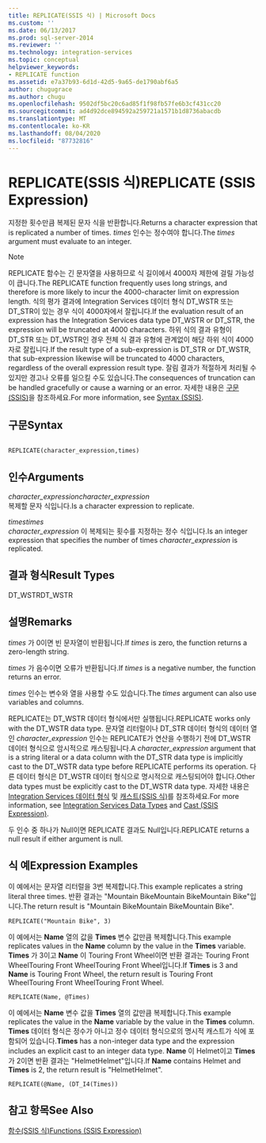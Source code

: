 ```yaml
---
title: REPLICATE(SSIS 식) | Microsoft Docs
ms.custom: ''
ms.date: 06/13/2017
ms.prod: sql-server-2014
ms.reviewer: ''
ms.technology: integration-services
ms.topic: conceptual
helpviewer_keywords:
- REPLICATE function
ms.assetid: e7a37b93-6d1d-42d5-9a65-de1790abf6a5
author: chugugrace
ms.author: chugu
ms.openlocfilehash: 9502df5bc20c6ad85f1f98fb57fe6b3cf431cc20
ms.sourcegitcommit: ad4d92dce894592a259721a1571b1d8736abacdb
ms.translationtype: MT
ms.contentlocale: ko-KR
ms.lasthandoff: 08/04/2020
ms.locfileid: "87732816"
---
```

# <a name="replicate-ssis-expression"></a><span data-ttu-id="f27ce-102">REPLICATE(SSIS 식)</span><span class="sxs-lookup"><span data-stu-id="f27ce-102">REPLICATE (SSIS Expression)</span></span>
  <span data-ttu-id="f27ce-103">지정한 횟수만큼 복제된 문자 식을 반환합니다.</span><span class="sxs-lookup"><span data-stu-id="f27ce-103">Returns a character expression that is replicated a number of times.</span></span> <span data-ttu-id="f27ce-104">*times* 인수는 정수여야 합니다.</span><span class="sxs-lookup"><span data-stu-id="f27ce-104">The *times* argument must evaluate to an integer.</span></span>  
  
> [!NOTE]  
>  <span data-ttu-id="f27ce-105">REPLICATE 함수는 긴 문자열을 사용하므로 식 길이에서 4000자 제한에 걸릴 가능성이 큽니다.</span><span class="sxs-lookup"><span data-stu-id="f27ce-105">The REPLICATE function frequently uses long strings, and therefore is more likely to incur the 4000-character limit on expression length.</span></span> <span data-ttu-id="f27ce-106">식의 평가 결과에 Integration Services 데이터 형식 DT_WSTR 또는 DT_STR이 있는 경우 식이 4000자에서 잘립니다.</span><span class="sxs-lookup"><span data-stu-id="f27ce-106">If the evaluation result of an expression has the Integration Services data type DT_WSTR or DT_STR, the expression will be truncated at 4000 characters.</span></span> <span data-ttu-id="f27ce-107">하위 식의 결과 유형이 DT_STR 또는 DT_WSTR인 경우 전체 식 결과 유형에 관계없이 해당 하위 식이 4000자로 잘립니다.</span><span class="sxs-lookup"><span data-stu-id="f27ce-107">If the result type of a sub-expression is DT_STR or DT_WSTR, that sub-expression likewise will be truncated to 4000 characters, regardless of the overall expression result type.</span></span> <span data-ttu-id="f27ce-108">잘림 결과가 적절하게 처리될 수 있지만 경고나 오류를 일으킬 수도 있습니다.</span><span class="sxs-lookup"><span data-stu-id="f27ce-108">The consequences of truncation can be handled gracefully or cause a warning or an error.</span></span> <span data-ttu-id="f27ce-109">자세한 내용은 [구문&#40;SSIS&#41;](syntax-ssis.md)을 참조하세요.</span><span class="sxs-lookup"><span data-stu-id="f27ce-109">For more information, see [Syntax &#40;SSIS&#41;](syntax-ssis.md).</span></span>  
  
## <a name="syntax"></a><span data-ttu-id="f27ce-110">구문</span><span class="sxs-lookup"><span data-stu-id="f27ce-110">Syntax</span></span>  
  
```  
  
REPLICATE(character_expression,times)  
```  
  
## <a name="arguments"></a><span data-ttu-id="f27ce-111">인수</span><span class="sxs-lookup"><span data-stu-id="f27ce-111">Arguments</span></span>  
 <span data-ttu-id="f27ce-112">*character_expression*</span><span class="sxs-lookup"><span data-stu-id="f27ce-112">*character_expression*</span></span>  
 <span data-ttu-id="f27ce-113">복제할 문자 식입니다.</span><span class="sxs-lookup"><span data-stu-id="f27ce-113">Is a character expression to replicate.</span></span>  
  
 <span data-ttu-id="f27ce-114">*times*</span><span class="sxs-lookup"><span data-stu-id="f27ce-114">*times*</span></span>  
 <span data-ttu-id="f27ce-115">*character_expression* 이 복제되는 횟수를 지정하는 정수 식입니다.</span><span class="sxs-lookup"><span data-stu-id="f27ce-115">Is an integer expression that specifies the number of times *character_expression* is replicated.</span></span>  
  
## <a name="result-types"></a><span data-ttu-id="f27ce-116">결과 형식</span><span class="sxs-lookup"><span data-stu-id="f27ce-116">Result Types</span></span>  
 <span data-ttu-id="f27ce-117">DT_WSTR</span><span class="sxs-lookup"><span data-stu-id="f27ce-117">DT_WSTR</span></span>  
  
## <a name="remarks"></a><span data-ttu-id="f27ce-118">설명</span><span class="sxs-lookup"><span data-stu-id="f27ce-118">Remarks</span></span>  
 <span data-ttu-id="f27ce-119">*times* 가 0이면 빈 문자열이 반환됩니다.</span><span class="sxs-lookup"><span data-stu-id="f27ce-119">If *times* is zero, the function returns a zero-length string.</span></span>  
  
 <span data-ttu-id="f27ce-120">*times* 가 음수이면 오류가 반환됩니다.</span><span class="sxs-lookup"><span data-stu-id="f27ce-120">If *times* is a negative number, the function returns an error.</span></span>  
  
 <span data-ttu-id="f27ce-121">*times* 인수는 변수와 열을 사용할 수도 있습니다.</span><span class="sxs-lookup"><span data-stu-id="f27ce-121">The *times* argument can also use variables and columns.</span></span>  
  
 <span data-ttu-id="f27ce-122">REPLICATE는 DT_WSTR 데이터 형식에서만 실행됩니다.</span><span class="sxs-lookup"><span data-stu-id="f27ce-122">REPLICATE works only with the DT_WSTR data type.</span></span> <span data-ttu-id="f27ce-123">문자열 리터럴이나 DT_STR 데이터 형식의 데이터 열인 *character_expression* 인수는 REPLICATE가 연산을 수행하기 전에 DT_WSTR 데이터 형식으로 암시적으로 캐스팅됩니다.</span><span class="sxs-lookup"><span data-stu-id="f27ce-123">A *character_expression* argument that is a string literal or a data column with the DT_STR data type is implicitly cast to the DT_WSTR data type before REPLICATE performs its operation.</span></span> <span data-ttu-id="f27ce-124">다른 데이터 형식은 DT_WSTR 데이터 형식으로 명시적으로 캐스팅되어야 합니다.</span><span class="sxs-lookup"><span data-stu-id="f27ce-124">Other data types must be explicitly cast to the DT_WSTR data type.</span></span> <span data-ttu-id="f27ce-125">자세한 내용은 [Integration Services 데이터 형식](../data-flow/integration-services-data-types.md) 및 [캐스트&#40;SSIS 식&#41;](cast-ssis-expression.md)를 참조하세요.</span><span class="sxs-lookup"><span data-stu-id="f27ce-125">For more information, see [Integration Services Data Types](../data-flow/integration-services-data-types.md) and [Cast &#40;SSIS Expression&#41;](cast-ssis-expression.md).</span></span>  
  
 <span data-ttu-id="f27ce-126">두 인수 중 하나가 Null이면 REPLICATE 결과도 Null입니다.</span><span class="sxs-lookup"><span data-stu-id="f27ce-126">REPLICATE returns a null result if either argument is null.</span></span>  
  
## <a name="expression-examples"></a><span data-ttu-id="f27ce-127">식 예</span><span class="sxs-lookup"><span data-stu-id="f27ce-127">Expression Examples</span></span>  
 <span data-ttu-id="f27ce-128">이 예에서는 문자열 리터럴을 3번 복제합니다.</span><span class="sxs-lookup"><span data-stu-id="f27ce-128">This example replicates a string literal three times.</span></span> <span data-ttu-id="f27ce-129">반환 결과는 "Mountain BikeMountain BikeMountain Bike"입니다.</span><span class="sxs-lookup"><span data-stu-id="f27ce-129">The return result is "Mountain BikeMountain BikeMountain Bike".</span></span>  
  
```  
REPLICATE("Mountain Bike", 3)  
```  
  
 <span data-ttu-id="f27ce-130">이 예에서는 **Name** 열의 값을 **Times** 변수 값만큼 복제합니다.</span><span class="sxs-lookup"><span data-stu-id="f27ce-130">This example replicates values in the **Name** column by the value in the **Times** variable.</span></span> <span data-ttu-id="f27ce-131">**Times** 가 3이고 **Name** 이 Touring Front Wheel이면 반환 결과는 Touring Front WheelTouring Front WheelTouring Front Wheel입니다.</span><span class="sxs-lookup"><span data-stu-id="f27ce-131">If **Times** is 3 and **Name** is Touring Front Wheel, the return result is Touring Front WheelTouring Front WheelTouring Front Wheel.</span></span>  
  
```  
REPLICATE(Name, @Times)  
```  
  
 <span data-ttu-id="f27ce-132">이 예에서는 **Name** 변수 값을 **Times** 열의 값만큼 복제합니다.</span><span class="sxs-lookup"><span data-stu-id="f27ce-132">This example replicates the value in the **Name** variable by the value in the **Times** column.</span></span> <span data-ttu-id="f27ce-133">**Times** 데이터 형식은 정수가 아니고 정수 데이터 형식으로의 명시적 캐스트가 식에 포함되어 있습니다.</span><span class="sxs-lookup"><span data-stu-id="f27ce-133">**Times** has a non-integer data type and the expression includes an explicit cast to an integer data type.</span></span> <span data-ttu-id="f27ce-134">**Name** 이 Helmet이고 **Times** 가 2이면 반환 결과는 "HelmetHelmet"입니다.</span><span class="sxs-lookup"><span data-stu-id="f27ce-134">If **Name** contains Helmet and **Times** is 2, the return result is "HelmetHelmet".</span></span>  
  
```  
REPLICATE(@Name, (DT_I4(Times))  
```  
  
## <a name="see-also"></a><span data-ttu-id="f27ce-135">참고 항목</span><span class="sxs-lookup"><span data-stu-id="f27ce-135">See Also</span></span>  
 [<span data-ttu-id="f27ce-136">함수&#40;SSIS 식&#41;</span><span class="sxs-lookup"><span data-stu-id="f27ce-136">Functions &#40;SSIS Expression&#41;</span></span>](functions-ssis-expression.md)  
  
  
